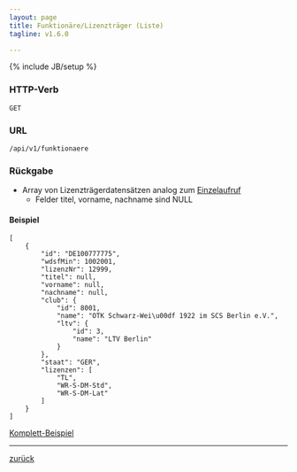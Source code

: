 ```yaml
---
layout: page
title: Funktionäre/Lizenzträger (Liste)
tagline: v1.6.0

---
```

{% include JB/setup %}

### HTTP-Verb ###
	GET

### URL ###
	/api/v1/funktionaere 

### Rückgabe ###

* Array von Lizenzträgerdatensätzen analog zum [Einzelaufruf](funktionaer_einzelaufruf.html)
  * Felder titel, vorname, nachname sind NULL

#### Beispiel ####

<pre class="line-numbers"><code class="language-javascript">[
    {
        "id": "DE100777775",
        "wdsfMin": 1002001,
        "lizenzNr": 12999,
        "titel": null,
        "vorname": null,
        "nachname": null,
        "club": {
            "id": 8001,
            "name": "OTK Schwarz-Wei\u00df 1922 im SCS Berlin e.V.",
            "ltv": {
                "id": 3,
                "name": "LTV Berlin"
            }
        },
        "staat": "GER",
        "lizenzen": [
            "TL",
            "WR-S-DM-Std",
            "WR-S-DM-Lat"
        ]
    }
]</code></pre>

[Komplett-Beispiel](../../examples/funktionaere.json)

* * *

[zurück](javascript:history.go(-1))